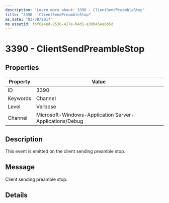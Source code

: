 ```yaml
---
description: "Learn more about: 3390 - ClientSendPreambleStop"
title: "3390 - ClientSendPreambleStop"
ms.date: "03/30/2017"
ms.assetid: fbf6e4ed-8538-417e-b4d1-a30b45ee6b5d
---
```

# 3390 - ClientSendPreambleStop

## Properties

| Property | Value |
| - | - |
|ID|3390|  
|Keywords|Channel|  
|Level|Verbose|  
|Channel|Microsoft-Windows-Application Server-Applications/Debug|  
  
## Description  

 This event is emitted on the client sending preamble stop.  
  
## Message  

 Client sending preamble stop.  
  
## Details
